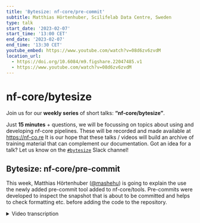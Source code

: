 ```yaml
---
title: 'Bytesize: nf-core/pre-commit'
subtitle: Matthias Hörtenhuber, Scilifelab Data Centre, Sweden
type: talk
start_date: '2023-02-07'
start_time: '13:00 CET'
end_date: '2023-02-07'
end_time: '13:30 CET'
youtube_embed: https://www.youtube.com/watch?v=08d6zv6zvdM
location_url:
  - https://doi.org/10.6084/m9.figshare.22047485.v1
  - https://www.youtube.com/watch?v=08d6zv6zvdM
---
```


# nf-core/bytesize

Join us for our **weekly series** of short talks: **“nf-core/bytesize”**.

Just **15 minutes** + questions, we will be focussing on topics about using and developing nf-core pipelines.
These will be recorded and made available at <https://nf-co.re>
It is our hope that these talks / videos will build an archive of training material that can complement our documentation. Got an idea for a talk? Let us know on the [`#bytesize`](https://nfcore.slack.com/channels/bytesize) Slack channel!

## Bytesize: nf-core/pre-commit

This week, Matthias Hörtenhuber ([@mashehu](https://github.com/mashehu)) is going to explain the use the newly added pre-commit tool added to nf-core/tools. Pre-commits were developed to inspect the snapshot that is about to be committed and helps to check formatting etc. before adding the code to the repository.

<details markdown="1"><summary>Video transcription</summary>
**Note: The content has been edited for reader-friendliness**

[0:01](https://www.youtube.com/watch?v=08d6zv6zvdM&t=1)
(host) Hello, everyone, to today's Bitesize talk. I'm Franziska Bonath. I'm the host today. With me is Matthias Hörtenhuber. He is going to talk about pre-commit.

[0:11](https://www.youtube.com/watch?v=08d6zv6zvdM&t=11)
Yes. Hi. It will be a short one. Let's get going with it. The title is "pre-commit, hooked on a commit". It's about how we're trying to solve this problem a lot of us run into: You commit your code, then GitHub CI runs prettier, it finds a mistake and asks very passive aggressively, if you maybe forgot to run prettier. One of the solutions. First solution is, of course, you ask nf-core-bot to please fix the linting. I did a quick search. Actually, 260 PRs have a comment, at least one comment, where somebody asked the bot to fix the linting. That's nice that people are using the bot. But actually, maybe we should try to save the icebears and give nf-core-bot sometimes a break, because these things we can do differently.
What if you don't need to run the bot, because you already run prettier when you commit your code, or actually before you commit your code? We use this tool called pre-commit, which runs prettier when you hit `git commit`. It runs prettier, checks if the code is fine and makes changes on it.

[1:43](https://www.youtube.com/watch?v=08d6zv6zvdM&t=103)
How do you set pre-commit up? Well, the good news is it comes already pre-installed with the nf-core tools as a dependency. Then you need to have a pre-commit config .yaml file. For example, this one here for prettier. Also, more good news, in the next tools release, this will be part of every pipeline template. Also in the modules repository. All there, we have that set up. It doesn't change anything for you that we have it there. But if you then also run in your repository `pre-commit install`, it actually sets up this git hook. Whenever you hit commit, prettier is run beforehand and doesn't allow you to commit until you fixed these changes.

[2:39](https://www.youtube.com/watch?v=08d6zv6zvdM&t=159)
How does it look like? I made here a short example where I just added a line in the README file. As you can see, it's just below a heading, so Prettier will not like it. I run commit. Actually, prettier was run and fixed it. But that's the important thing, it didn't commit it yet. It's changed but not added. I actually need to run commit a second time. That's something I sometimes forget. You always need to run git commit twice if there is something wrong. If nothing is wrong, your prettier passes, then the commit runs through. This is prettier, which we use for markdown files and similar files.

[3:35](https://www.youtube.com/watch?v=08d6zv6zvdM&t=215)
One of the nice things with pre-commit is that you can use every code linting tool you want. Also, it doesn't matter if it's in a different language. Like you see with prettier, which is actually an NPM tool. We don't need to have node installed to run this version of prettier with pre-commit. It just comes through the mirror there. But other tools like Python-based tools come directly from the tools itself. If we set this config up like here, like we have for the tools repository, for example, it automatically checks the Python files with Black and isort. In this example, I added again to the Ruby file, but I also switched the import statements in our main.py. If I then run commit, it not only runs prettier, but it also runs Black and isort. Black was satisfied, isort found that there was an error there and fixed it fast. Prettier fixed it fast as well within the README. The only changes then were in the README, because we already had it nicely sorted before. Hit the second commit. Now the code is nice again. That was pretty much it.

[5:05](https://www.youtube.com/watch?v=08d6zv6zvdM&t=305)
Just a quick shout out to the person who actually brought this tool to us, which was Fabian. It was more than an idea how to always have prettier available in tools without requiring people to install node. He found this tool. Actually it's very nice with having it also run with pipelines and everything. Praise Fabian. With that, I'm open for any questions if there are.

[5:38](https://www.youtube.com/watch?v=08d6zv6zvdM&t=338)
(host) Thank you very much. If you have any questions, then you can either write them in the chat, or you can just ask them straight away. Everyone should be now able to unmute themselves. Do we have any questions? It doesn't seem so. Maxime. Maxime says hello or has a question?

(question) Yes, I have a question. You said that it's in tools. Is it already released, or is it in the coming release.

(answer) In tools, it's already in the release, because actually we run Prettier with pre-commit whenever we dump YAML files or JSON files in tools. For example, when we create the tests for modules, these files are now prettified with Prettier, because before we had the problem that our function actually dumped code, Prettier didn't like. Now we run pre-commit to run Prettier on it. Also itself, the repository has Black and isort. There, it's already in. But for the pipelines, the next release will have it in a template. Then all the pipelines also get it. You just need to run `pre-commit install` to activate it. Modules since yesterday got the got the config in. If you now are in module. Pull. Then run `pre-commit install`, all your modules will automatically run Prettier. Or like all changes on modules will automatically be run through Prettier before you can commit. I recommend to do that. If you write modules or subworkflows.

[7:31](https://www.youtube.com/watch?v=08d6zv6zvdM&t=451)
(host) Thank you. Are there any more questions? If not, then I would like to thank our speaker and also the Chan Zuckerberg Initiative for funding the talks. As usual, you can ask more questions if you have any in Slack. This will be uploaded to YouTube. Thank you very much.

(speaker) Bye, everybody.

</details>
